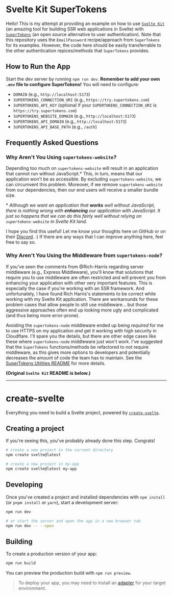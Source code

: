 # Svelte Kit SuperTokens

Hello! This is my attempt at providing an example on how to use [`Svelte Kit`](https://kit.svelte.dev/) (an amazing tool for building SSR web applications in Svelte) with [`SuperTokens`](https://supertokens.com/) (an open source alternative to user authentication). Note that this repository uses the `EmailPassword` recipe/approach from `SuperTokens` for its examples. However, the code here should be easily transferrable to the other authentication repices/methods that `SuperTokens` provides.

## How to Run the App

Start the dev server by running `npm run dev`. **Remember to add your own `.env` file to configure SuperTokens!** You will need to configure:

- `DOMAIN` (e.g., `http://localhost:5173`)
- `SUPERTOKENS_CONNECTION_URI` (e.g., `https://try.supertokens.com`)
- `SUPERTOKENS_API_KEY` (optional if your `SUPERTOKENS_CONNECTION_URI` is `https://try.supertokens.com`)
- `SUPERTOKENS_WEBSITE_DOMAIN` (e.g., `http://localhost:5173`)
- `SUPERTOKENS_API_DOMAIN` (e.g., `http://localhost:5173`)
- `SUPERTOKENS_API_BASE_PATH` (e.g., `/auth`)

## Frequently Asked Questions

### Why Aren't You Using `supertokens-website`?

Depending too much on `supertokens-website` will result in an application that cannot run without JavaScript.\* This, in turn, means that our application won't be as accessible. By excluding `supertokens-website`, we can circumvent this problem. Moreover, if we remove `supertokens-website` from our dependencies, then our end users will receive a smaller bundle size.

\* _Although we want an application that **works** well without JavaScript, there is nothing wrong with **enhancing** our application with JavaScript. It just so happens that we can do this fairly well without relying on `supertokens-website` in Svelte Kit land._

I hope you find this useful! Let me know your thoughts here on GitHub or on their [Discord](https://supertokens.com/discord). :) If there are any ways that I can improve anything here, feel free to say so.

### Why Aren't You Using the Middleware from `supertokens-node`?

If you've seen the comments from @Rich-Harris regarding server middleware (e.g., Express Middleware), you'll know that solutions that require you to use middleware are often restricted and will prevent you from enhancing your application with other very important features. This is especially the case if you're working with an SSR framework. And unfortunately, I have found Rich Harris's statements to be correct while working with my Svelte Kit application. There are workarounds for these problem cases that allow people to still use middleware... but those aggressive approaches often end up looking more ugly and complicated (and thus being more error-prone).

Avoiding the `supertokens-node` middleware ended up being _required_ for me to use HTTPS on my application _and_ get it working with high security in Cloudflare. I'll spare you the details, but there are other edge cases like these where `supertokens-node` middleware just won't work. I've suggested that the `SuperTokens` functions/methods be refactored to not require middleware, as this gives more options to developers and potentially decreases the amount of code the team has to maintain. See the [SuperTokens Utilities README](./app/utils/supertokens/README.md) for more details.

**(Original `Svelte Kit` README is below.)**

---

# create-svelte

Everything you need to build a Svelte project, powered by [`create-svelte`](https://github.com/sveltejs/kit/tree/master/packages/create-svelte).

## Creating a project

If you're seeing this, you've probably already done this step. Congrats!

```bash
# create a new project in the current directory
npm create svelte@latest

# create a new project in my-app
npm create svelte@latest my-app
```

## Developing

Once you've created a project and installed dependencies with `npm install` (or `pnpm install` or `yarn`), start a development server:

```bash
npm run dev

# or start the server and open the app in a new browser tab
npm run dev -- --open
```

## Building

To create a production version of your app:

```bash
npm run build
```

You can preview the production build with `npm run preview`.

> To deploy your app, you may need to install an [adapter](https://kit.svelte.dev/docs/adapters) for your target environment.
